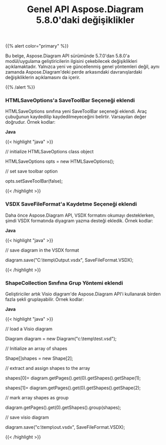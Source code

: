 ﻿---
title: Genel API Aspose.Diagram 5.8.0'daki değişiklikler
type: docs
weight: 20
url: /tr/java/public-api-changes-in-aspose-diagram-5-8-0/
---
{{% alert color="primary" %}} 

Bu belge, Aspose.Diagram API sürümünde 5.7.0'dan 5.8.0'a modül/uygulama geliştiricilerin ilgisini çekebilecek değişiklikleri açıklamaktadır. Yalnızca yeni ve güncellenmiş genel yöntemleri değil, aynı zamanda Aspose.Diagram'deki perde arkasındaki davranışlardaki değişikliklerin açıklamasını da içerir.

{{% /alert %}} 
### **HTMLSaveOptions'a SaveToolBar Seçeneği eklendi**
HTMLSaveOptions sınıfına yeni SaveToolBar seçeneği eklendi. Araç çubuğunun kaydedilip kaydedilmeyeceğini belirtir. Varsayılan değer doğrudur. Örnek kodlar:

**Java**

{{< highlight "java" >}}

 // initialize HTMLSaveOptions class object

HTMLSaveOptions opts = new HTMLSaveOptions();

// set save toolbar option

opts.setSaveToolBar(false);

{{< /highlight >}}
### **VSDX SaveFileFormat'a Kaydetme Seçeneği eklendi**
Daha önce Aspose.Diagram API, VSDX formatını okumayı desteklerken, şimdi VSDX formatında diyagram yazma desteği ekledik. Örnek kodlar:

**Java**

{{< highlight "java" >}}

 // save diagram in the VSDX format

diagram.save("C:\\temp\\Output.vsdx", SaveFileFormat.VSDX);

{{< /highlight >}}
### **ShapeCollection Sınıfına Grup Yöntemi eklendi**
Geliştiriciler artık Visio diagram'de Aspose.Diagram API'i kullanarak birden fazla şekli gruplayabilir. Örnek kodlar:

**Java**

{{< highlight "java" >}}

 // load a Visio diagram

Diagram diagram = new Diagram("c:\\temp\\test.vsd");

// Initialize an array of shapes

Shape[]shapes = new Shape[2];

// extract and assign shapes to the array

shapes[0]= diagram.getPages().get(0).getShapes().getShape(1);

shapes[1]= diagram.getPages().get(0).getShapes().getShape(2);

// mark array shapes as group

diagram.getPages().get(0).getShapes().group(shapes);

// save visio diagram

diagram.save("c:\\temp\\out.vsdx", SaveFileFormat.VSDX);

{{< /highlight >}}
